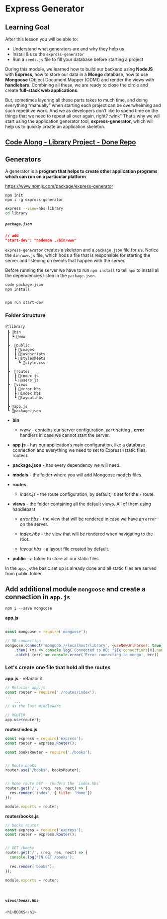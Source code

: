 # Express Generator

## Learning Goal

After this lesson you will be able to:

- Understand what generators are and why they help us
- Install & use the `express-generator`
- Run a `seeds.js` file to fill your database before starting a project



During this module, we learned how to build our backend using **NodeJS** with **Express**, how to store our data in a **Mongo** database, how to use **Mongoose** (Object Document Mapper (ODM)) and render the views with **handlebars**. Combining all these, we are ready to close the circle and create **full-stack web applications**.



But, sometimes layering all these parts takes to much time, and doing everything “manually” when starting each project can be overwhelming and such repetitive work. And we as developers don’t like to spend time on the things that we need to repeat all over again, right? :wink" That’s why we will start using the application generator tool, **express-generator**, which will help us to quickly create an application skeleton.



## [Code Along - Library Project - Done Repo](<https://github.com/ross-u/Express-and-Mongoose---Library-Code-Along-done->)





## Generators

A generator is a **program that helps to create other application programs which can run on a particular platform**



<https://www.npmjs.com/package/express-generator>





```
npm init
npm i -g express-generator
```



```bash
express --view=hbs library
cd library
```



##### `package.json`

```json
// add
"start-dev": "nodemon ./bin/www"
```

`express-generator`  creates a skeleton and a `package.json` file for us. Notice the `din/www.js` file, which hods a file that is responsible for starting the server and listening on events that happen with the server.

Before running the server we have to run `npm install` to tell `npm` to install all the dependencies listen in the `package.json`.



```bash
code package.json
npm install


npm run start-dev
```







### Folder Structure



```
📦library
 ┣ 📂bin
 ┃ ┗ 📜www
 ┃
 ┣	📂public
 ┃ 	┣ 📂images
 ┃ 	┣ 📂javascripts
 ┃ 	┗ 📂stylesheets
 ┃ 	  ┗ 📜style.css
 ┃ 	
 ┣ 	📂routes
 ┃ 	┣ 📜index.js
 ┃ 	┗ 📜users.js
 ┣  📂views
 ┃  ┣ 📜error.hbs
 ┃  ┣ 📜index.hbs
 ┃  ┗ 📜layout.hbs
 ┃
 ┣ 📜app.js
 ┗ 📜package.json
```



- **bin**

  - *www* - contains our server configuration. `port`  setting , **error** handlers in case we cannot start the server.

- **app.js** - has our application’s main configuration, like a database connection and everything we need to set to Express (static files, routes).

- **package.json** - has every dependency we will need.

- **models** - the folder where you will add Mongoose models files.

- **routes**

  - *index.js* - the route configuration, by default, is set for the `/` route.

    

- **views** - the folder containing all the default views. All of them using handlebars

  - *error.hbs* - the view that will be rendered in case we have an `error` on the server.

  - *index.hbs* - the view that will be rendered when navigating to the root.

  - *layout.hbs* - a layout file created by default.

    

- **public** - a folder to store all our static files. 

In the `app.js`the basic set up is already done and all static files are served from public folder.







## Add additional module `mongoose` and create a connection in `app.js`



```js
npm i --save mongoose
```





**app.js**

```js
...
const mongoose = require('mongoose');

// DB connection
mongoose.connect('mongodb://localhost/library', {useNewUrlParser: true})
    .then( (x) => console.log(`Connected to DB: "${x.connections[0].name}"`))
    .catch( (err) => console.error('Error connecting to mongo', err))

```







### Let's create one file that hold all the routes 

**app.js** - refactor it

```js
// Refactor app.js
const router = require('./routes/index');
...
	...
// as the last middleware

// ROUTER
app.use(router);

```





**routes/index.js**

```js
const express = require('express');
const router = express.Router();

const booksRouter = require('./books');


// Route books
router.use('/books', booksRouter);


// home route GET - renders the `index.hbs`
router.get('/', (req, res, next) => {
  res.render('index', { title: 'Home'})
});

module.exports = router;
```





**routes/books.js**

```js
// books router
const express = require('express');
const router = express.Router();


// GET /books
router.get('/', (req, res, next) => {
  console.log('IN GET /books');
  
  res.render('books');
});

module.exports = router;
```



<br>



##### `views/books.hbs`

```js
<h1>BOOKS</h1>
```

